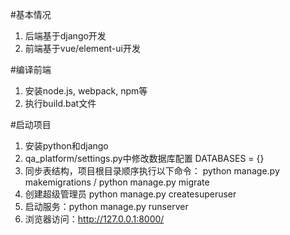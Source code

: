 #基本情况
1. 后端基于django开发
2. 前端基于vue/element-ui开发

#编译前端
1. 安装node.js, webpack, npm等
2. 执行build.bat文件

#启动项目
1. 安装python和django
2. qa_platform/settings.py中修改数据库配置
    DATABASES = {}
3. 同步表结构，项目根目录顺序执行以下命令：
    python manage.py makemigrations /
    python manage.py migrate
4. 创建超级管理员
    python manage.py createsuperuser
5. 启动服务：python manage.py runserver
6. 浏览器访问：http://127.0.0.1:8000/
